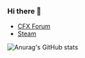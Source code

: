 ### Hi there 👋
* [CFX Forum](https://forum.cfx.re/u/golja_valjev)
* [Steam](https://steamcommunity.com/id/stenuuu)

![Anurag's GitHub stats](https://github-readme-stats.vercel.app/api?username=RedEyeScripts&show_icons=true&theme=dracula)
